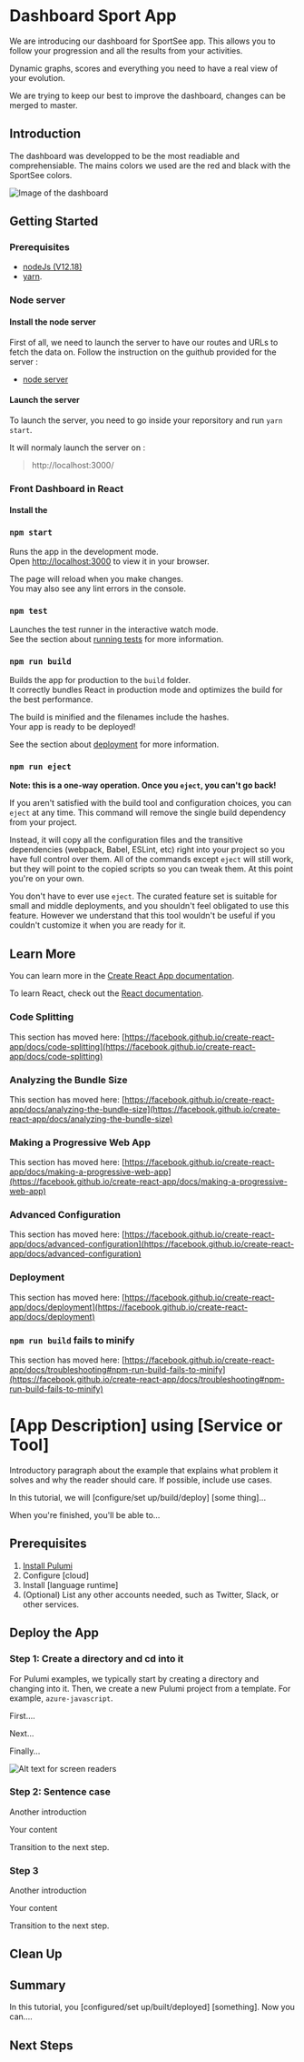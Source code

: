# Dashboard Sport App

We are introducing our dashboard for SportSee app. This allows you to follow your progression and all the results from your activities. 

Dynamic graphs, scores and everything you need to have a real view of your evolution.

We are trying to keep our best to improve the dashboard, changes can be merged to master.

## Introduction

The dashboard was developped to be the most readiable and comprehensiable. The mains colors we used are the red and black with the SportSee colors.

![Image of the dashboard](/path/to/img.png)

## Getting Started

### Prerequisites

- [nodeJs (V12.18)](https://nodejs.org/en/)
- [yarn](https://yarnpkg.com/).

### Node server

#### Install the node server

First of all, we need to launch the server to have our routes and URLs to fetch the data on. Follow the instruction on the guithub provided for the server : 

- [node server](https://github.com/OpenClassrooms-Student-Center/P9-front-end-dashboard)

#### Launch the server

To launch the server, you need to go inside your reporsitory and run `yarn start`.

It will normaly launch the server on :
> http://localhost:3000/

### Front Dashboard in React

#### Install the 




### `npm start`

Runs the app in the development mode.\
Open [http://localhost:3000](http://localhost:3000) to view it in your browser.

The page will reload when you make changes.\
You may also see any lint errors in the console.

### `npm test`

Launches the test runner in the interactive watch mode.\
See the section about [running tests](https://facebook.github.io/create-react-app/docs/running-tests) for more information.

### `npm run build`

Builds the app for production to the `build` folder.\
It correctly bundles React in production mode and optimizes the build for the best performance.

The build is minified and the filenames include the hashes.\
Your app is ready to be deployed!

See the section about [deployment](https://facebook.github.io/create-react-app/docs/deployment) for more information.

### `npm run eject`

**Note: this is a one-way operation. Once you `eject`, you can't go back!**

If you aren't satisfied with the build tool and configuration choices, you can `eject` at any time. This command will remove the single build dependency from your project.

Instead, it will copy all the configuration files and the transitive dependencies (webpack, Babel, ESLint, etc) right into your project so you have full control over them. All of the commands except `eject` will still work, but they will point to the copied scripts so you can tweak them. At this point you're on your own.

You don't have to ever use `eject`. The curated feature set is suitable for small and middle deployments, and you shouldn't feel obligated to use this feature. However we understand that this tool wouldn't be useful if you couldn't customize it when you are ready for it.

## Learn More

You can learn more in the [Create React App documentation](https://facebook.github.io/create-react-app/docs/getting-started).

To learn React, check out the [React documentation](https://reactjs.org/).

### Code Splitting

This section has moved here: [https://facebook.github.io/create-react-app/docs/code-splitting](https://facebook.github.io/create-react-app/docs/code-splitting)

### Analyzing the Bundle Size

This section has moved here: [https://facebook.github.io/create-react-app/docs/analyzing-the-bundle-size](https://facebook.github.io/create-react-app/docs/analyzing-the-bundle-size)

### Making a Progressive Web App

This section has moved here: [https://facebook.github.io/create-react-app/docs/making-a-progressive-web-app](https://facebook.github.io/create-react-app/docs/making-a-progressive-web-app)

### Advanced Configuration

This section has moved here: [https://facebook.github.io/create-react-app/docs/advanced-configuration](https://facebook.github.io/create-react-app/docs/advanced-configuration)

### Deployment

This section has moved here: [https://facebook.github.io/create-react-app/docs/deployment](https://facebook.github.io/create-react-app/docs/deployment)

### `npm run build` fails to minify

This section has moved here: [https://facebook.github.io/create-react-app/docs/troubleshooting#npm-run-build-fails-to-minify](https://facebook.github.io/create-react-app/docs/troubleshooting#npm-run-build-fails-to-minify)

<!--
Use this template as a quick starting point when writing a README for your Pulumi example. To start, copy this file to your example folder and rename it to `README.md`. Once you've reviewed the template, delete the comments and begin writing your accompanying README for your example Pulumi application.

Use GitHub's "Preview Changes" functionality to make sure everything is formatted correctly in Markdown.

Readers should be able to follow your example from beginning to end. Please be sure to list all prerequisites, and test your guide from start to finish. Cut and paste commands from the README into your terminal to make sure there aren't typos or inaccuracies. If you find yourself executing a command that isn't in the README, make sure to add it so the readers end up with a complete tutorial. See [EC2 Linux WebServer Instance](https://www.pulumi.com/docs/tutorials/aws/ec2-webserver/) for an example of a tutorial following this template. Note that the featured tutorial is multi-language whereas the exampleas in this repo are cloud and language-specific (except for the ones with the `cloud` prefix).
-->


# [App Description] using [Service or Tool]

<!-- Use Title Case for all Titles -->
<!-- Most of the examples are transformed into tutorials on https://www.pulumi.com/docs/tutorials/ and are sorted by cloud and language. There is no need to include the cloud provider name or the language in the title.

<!-- Our examples have a specific structure. Learn more at CONTRIBUTING.md -->

Introductory paragraph about the example that explains what problem it solves and why the reader should care. If possible, include use cases.

In this tutorial, we will [configure/set up/build/deploy] [some thing]...

When you're finished, you'll be able to...

## Prerequisites

<!-- The Prerequisites section includes an ordered list of required installation and configuration steps before the reader can deploy the Pulumi example. -->

1. [Install Pulumi](https://www.pulumi.com/docs/get-started/install/)
1. Configure [cloud] <!-- We have setup pages for our popular cloud providers at https://www.pulumi.com/docs/intro/cloud-providers/<cloud-provider>/setup/ -->
1. Install [language runtime] <!-- We have setup pages for our supported language runtimes at https://www.pulumi.com/docs/intro/languages/<language>/ -->
1. (Optional) List any other accounts needed, such as Twitter, Slack, or other services.

<!-- Example:
1. [Install Pulumi](https://www.pulumi.com/docs/get-started/install/)
1. [Configure your AWS Credentials](https://www.pulumi.com/docs/intro/cloud-providers/aws/setup/)
1. [Install Node.js](https://www.pulumi.com/docs/intro/languages/javascript/)
-->

## Deploy the App

### Step 1: Create a directory and cd into it

For Pulumi examples, we typically start by creating a directory and changing into it. Then, we create a new Pulumi project from a template. For example, `azure-javascript`.

First....

Next...

Finally...

![Alt text for screen readers](/path/to/img.png)

<!--
If showing a command, explain the command first by talking about what it does. Then show the command and its output. If the output is too long, you can clip it with `...` and only show the relevant parts. If your README includes images, make sure to include an alt text.

Now transition to the next step by telling the reader what's next. If you're adding to a file, make sure to clearly explain that.
-->


### Step 2: Sentence case
Another introduction

Your content

Transition to the next step.

### Step 3

Another introduction

Your content

Transition to the next step.

## Clean Up

<!--We generally ask the reader to run `pulumi destroy` and tear down the resources to avoid incurring any costs. -->


## Summary

In this tutorial, you [configured/set up/built/deployed] [something]. Now you can....

<!-- Give a quick recap of what the readers have learned and optionally provide places for further exploration. -->

## Next Steps

<!-- Optionally include an unordered list of relevant Pulumi tutorials. -->

<!-- Example:
- [Create a load-balanced, hosted NGINX container service](https://www.pulumi.com/docs/tutorials/aws/ecs-fargate/)
- [Create an EC2-based WebServer and associated infrastructure](https://www.pulumi.com/docs/tutorials/aws/ec2-webserver/)
-->


<!-- How to launch and use the app -->
<!-- Version of node -->
<!-- Include the api we used -->

<!-- https://reactjs.org/docs/typechecking-with-proptypes.html#function-components -->
<!-- https://www.inkoop.io/blog/a-guide-to-js-docs-for-react-js/ -->
<!-- First install jsDoc (globally) : https://www.npmjs.com/package/jsdoc -->
<!-- Then library for component (inside the application) : https://www.npmjs.com/package/better-docs -> @component -->
<!-- Write the command to generate -->